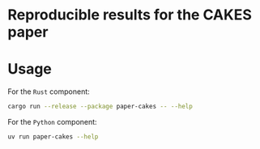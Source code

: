 # Reproducible results for the CAKES paper

# Usage

For the `Rust` component:

```sh
cargo run --release --package paper-cakes -- --help
```

For the `Python` component:

```sh
uv run paper-cakes --help
```
